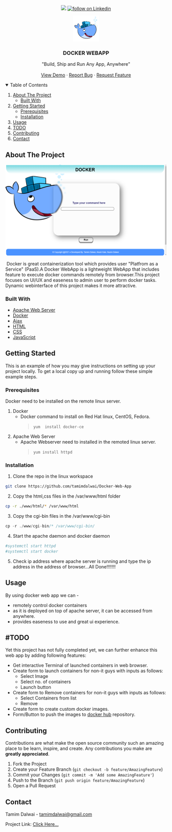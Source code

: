 
<p align="center">
    <a href="https://github.com/tamimdalwai/Docker-Web-App/pulse" alt="Contributors">
        <img src="https://img.shields.io/github/contributors/badges/shields" /></a>
    <a href="https://twitter.com/intent/follow?screen_name=shields_io">
        <img src="https://img.shields.io/badge/Linkedin-Get%20Connect-blue" alt="follow on Linkedin"></a>
</p>

<p align="center">
  <a href="#">
    <img src="https://github.com/tamimdalwai/Docker-Web-App/blob/main/images/docker-engine.png" alt="Logo" width="80" height="80">
  </a>


  <h3 align="center">DOCKER WEBAPP</h3>

  <p align="center" font-weight="bold">
    "Build, Ship and Run Any App, Anywhere"
    <br />
    <br />
    <a href="https://github.com/">View Demo</a>
    ·
    <a href="https://github.com/tamimdalwai/Docker-Web-App/issues">Report Bug</a>
    ·
    <a href="https://github.com/tamimdalwai/Docker-Web-App/issues">Request Feature</a>
  </p>

</p>

<details open="open">
  <summary>Table of Contents</summary>
  <ol>
    <li>
      <a href="#about-the-project">About The Project</a>
      <ul>
        <li><a href="#built-with">Built With</a></li>
      </ul>
    </li>
    <li>
      <a href="#getting-started">Getting Started</a>
      <ul>
        <li><a href="#prerequisites">Prerequisites</a></li>
        <li><a href="#installation">Installation</a></li>
      </ul>
    </li>
    <li><a href="#usage">Usage</a></li>
     <li><a href="#usage">TODO</a></li>
    <li><a href="#contributing">Contributing</a></li>
    <li><a href="#contact">Contact</a></li>
  </ol>
</details>



## About The Project

<img src="https://github.com/tamimdalwai/Docker-Web-App/blob/main/images/screenshot.png" alt="Logo" width="" height="">

​		Docker is great containerization tool which provides user "Platfrom as a Service" (PaaS).A Docker WebApp is a lightweight  WebApp that includes feature to execute docker commands remotely from browser.This project focuses on UI/UX and easeness to admin user to perform docker tasks. Dynamic webinterface of this project makes it more attractive.

### Built With

* [Apache Web Server](https://httpd.apache.org/)
* [Docker](https://www.docker.com/)
* [Ajax](https://www.w3schools.com/xml/ajax_intro.asp)
* [HTML](https://www.w3schools.com/html/)
* [CSS](https://www.w3schools.com/css/default.asp)
* [JavaScript](https://www.w3schools.com/js/default.asp)

## Getting Started

This is an example of how you may give instructions on setting up your project locally.
To get a local copy up and running follow these simple example steps.

### Prerequisites

Docker need to be installed on the remote linux server.

1. Docker
   * Docker command to install on Red Hat linux, CentOS, Fedora. 
     > `yum  install docker-ce`
2. Apache Web Server
   * Apache Webserver need to installed in the remoted linux server.
     > `yum install httpd`

### Installation

1. Clone the repo in the linux workspace

```sh
git clone https://github.com/tamimdalwai/Docker-Web-App
```

2. Copy the html,css files in the /var/www/html folder

```sh
cp -r ./www/html/* /var/www/html
```

3. Copy the cgi-bin files in the /var/www/cgi-bin

```js
cp -r ./www/cgi-bin/* /var/www/cgi-bin/
```

4. Start the apache daemon and docker daemon
```sh
#systemctl start httpd
#systemctl start docker
```
5. Check ip address where apache server is running and type the ip address in the address of browser...All Done!!!!!!!

## Usage

By using docker web app we can -

* remotely control docker containers
* as it is deployed on top of apache server, it can be accessed from anywhere.
* provides easeness to use and great ui experience.

## #TODO

Yet this project has not fully completed yet, we can further enhance this web app by adding following features:
* Get interactive Terminal of launched containers in web browser.
* Create form to launch containers for non-it guys with inputs as follows:
  - Select Image
  - Select no. of containers
  - Launch button
* Create form to Remove containers for non-it guys with inputs as follows:
  * Select Containers from list
  * Remove
* Create form to create custom docker images.
* Form/Button to push the images to [docker hub](https://hub.docker.com/) repository.


## Contributing

Contributions are what make the open source community such an amazing place to be learn, inspire, and create. Any contributions you make are **greatly appreciated**.

1. Fork the Project
2. Create your Feature Branch (`git checkout -b feature/AmazingFeature`)
3. Commit your Changes (`git commit -m 'Add some AmazingFeature'`)
4. Push to the Branch (`git push origin feature/AmazingFeature`)
5. Open a Pull Request



## Contact

Tamim Dalwai - tamimdalwai@gmail.com

Project Link: [Click Here...](https://github.com/tamimdalwai/Docker-Web-App)

